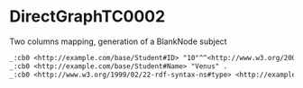 
# DirectGraphTC0002
Two columns mapping, generation of a BlankNode subject

```diff
_:cb0 <http://example.com/base/Student#ID> "10"^^<http://www.w3.org/2001/XMLSchema#integer> .
_:cb0 <http://example.com/base/Student#Name> "Venus" .
_:cb0 <http://www.w3.org/1999/02/22-rdf-syntax-ns#type> <http://example.com/base/Student> .
```
